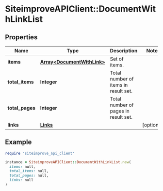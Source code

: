 # SiteimproveAPIClient::DocumentWithLinkList

## Properties

| Name | Type | Description | Notes |
| ---- | ---- | ----------- | ----- |
| **items** | [**Array&lt;DocumentWithLink&gt;**](DocumentWithLink.md) | Set of items. |  |
| **total_items** | **Integer** | Total number of items in result set. |  |
| **total_pages** | **Integer** | Total number of pages in result set. |  |
| **links** | [**Links**](Links.md) |  | [optional] |

## Example

```ruby
require 'siteimprove_api_client'

instance = SiteimproveAPIClient::DocumentWithLinkList.new(
  items: null,
  total_items: null,
  total_pages: null,
  links: null
)
```

